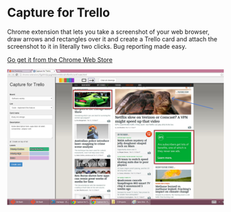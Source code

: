 # Capture for Trello

Chrome extension that lets you take a screenshot of your web browser, draw arrows and rectangles over it and create a Trello card and attach the screenshot to it in literally two clicks. Bug reporting made easy.

<a href="https://chrome.google.com/webstore/detail/trello-capture/kclmblojjeedhebmlokdjeiogppjkfih" target="_blank">Go get it from the Chrome Web Store</a>

<img src="screenshots/screenshot1.png">
